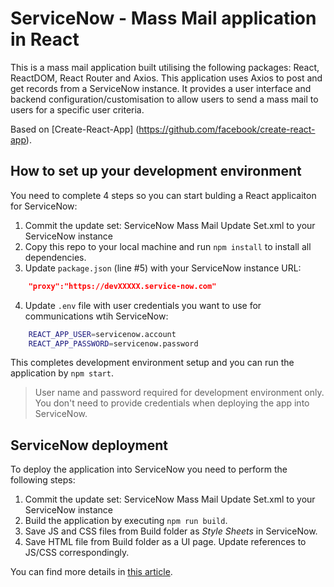 # ServiceNow - Mass Mail application in React

This is a mass mail application built utilising the following packages: React, ReactDOM, React Router and Axios. This application uses Axios to post and get records from a ServiceNow instance. It provides a user interface and backend configuration/customisation to allow users to send a mass mail to users for a specific user criteria.

Based on [Create-React-App] (https://github.com/facebook/create-react-app).

## How to set up your development environment

You need to complete 4 steps so you can start bulding a React applicaiton for ServiceNow:

1. Commit the update set: ServiceNow Mass Mail Update Set.xml to your ServiceNow instance
2. Copy this repo to your local machine and run `npm install` to install all dependencies.
3. Update `package.json` (line #5) with your ServiceNow instance URL:
```json
    "proxy":"https://devXXXXX.service-now.com"
```
4. Update `.env` file with user credentials you want to use for communications wtih ServiceNow:
```bash
    REACT_APP_USER=servicenow.account
    REACT_APP_PASSWORD=servicenow.password
```

This completes development environment setup and you can run the application by `npm start`.

> User name and password required for development environment only. You don't need to provide credentials when deploying the app into ServiceNow.

## ServiceNow deployment
To deploy the application into ServiceNow you need to perform the following steps:
1. Commit the update set: ServiceNow Mass Mail Update Set.xml to your ServiceNow instance
2. Build the application by executing `npm run build`.
3. Save JS and CSS files from Build folder as _Style Sheets_ in ServiceNow.
4. Save HTML file from Build folder as a UI page. Update references to JS/CSS correspondingly.

You can find more details in [this article](https://medium.com/@pishchulin/react-application-in-servicenow-8bdbb1e69c0c).
